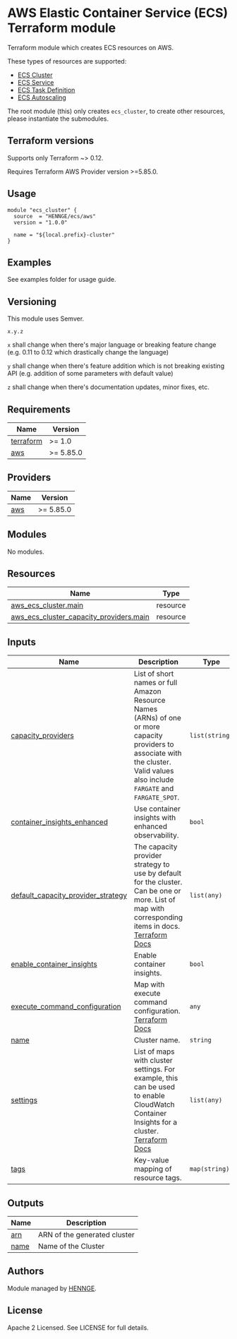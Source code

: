 # AWS Elastic Container Service (ECS) Terraform module

Terraform module which creates ECS resources on AWS.

These types of resources are supported:

* [ECS Cluster](https://github.com/HENNGE/terraform-aws-ecs)
* [ECS Service](https://github.com/HENNGE/terraform-aws-ecs/tree/main/modules/core/service)
* [ECS Task Definition](https://github.com/HENNGE/terraform-aws-ecs/tree/main/modules/core/task)
* [ECS Autoscaling](https://github.com/HENNGE/terraform-aws-ecs/tree/main/modules/autoscaling)

The root module (this) only creates `ecs_cluster`, to create other resources, please instantiate the submodules.

## Terraform versions

Supports only Terraform ~> 0.12.

Requires Terraform AWS Provider version >=5.85.0.

## Usage

```hcl
module "ecs_cluster" {
  source  = "HENNGE/ecs/aws"
  version = "1.0.0"

  name = "${local.prefix}-cluster"
}
```

## Examples

See examples folder for usage guide.

## Versioning

This module uses Semver.

`x.y.z`

`x` shall change when there's major language or breaking feature change (e.g. 0.11 to 0.12 which drastically change the language)

`y` shall change when there's feature addition which is not breaking existing API (e.g. addition of some parameters with default value)

`z` shall change when there's documentation updates, minor fixes, etc.

<!-- BEGIN_TF_DOCS -->
## Requirements

| Name | Version |
|------|---------|
| <a name="requirement_terraform"></a> [terraform](#requirement\_terraform) | >= 1.0 |
| <a name="requirement_aws"></a> [aws](#requirement\_aws) | >= 5.85.0 |

## Providers

| Name | Version |
|------|---------|
| <a name="provider_aws"></a> [aws](#provider\_aws) | >= 5.85.0 |

## Modules

No modules.

## Resources

| Name | Type |
|------|------|
| [aws_ecs_cluster.main](https://registry.terraform.io/providers/hashicorp/aws/latest/docs/resources/ecs_cluster) | resource |
| [aws_ecs_cluster_capacity_providers.main](https://registry.terraform.io/providers/hashicorp/aws/latest/docs/resources/ecs_cluster_capacity_providers) | resource |

## Inputs

| Name | Description | Type | Default | Required |
|------|-------------|------|---------|:--------:|
| <a name="input_capacity_providers"></a> [capacity\_providers](#input\_capacity\_providers) | List of short names or full Amazon Resource Names (ARNs) of one or more capacity providers to associate with the cluster. Valid values also include `FARGATE` and `FARGATE_SPOT`. | `list(string)` | `null` | no |
| <a name="input_container_insights_enhanced"></a> [container\_insights\_enhanced](#input\_container\_insights\_enhanced) | Use container insights with enhanced observability. | `bool` | `false` | no |
| <a name="input_default_capacity_provider_strategy"></a> [default\_capacity\_provider\_strategy](#input\_default\_capacity\_provider\_strategy) | The capacity provider strategy to use by default for the cluster. Can be one or more. List of map with corresponding items in docs. [Terraform Docs](https://registry.terraform.io/providers/hashicorp/aws/latest/docs/resources/ecs_cluster#default_capacity_provider_strategy) | `list(any)` | `[]` | no |
| <a name="input_enable_container_insights"></a> [enable\_container\_insights](#input\_enable\_container\_insights) | Enable container insights. | `bool` | `false` | no |
| <a name="input_execute_command_configuration"></a> [execute\_command\_configuration](#input\_execute\_command\_configuration) | Map with execute command configuration. [Terraform Docs](https://registry.terraform.io/providers/hashicorp/aws/latest/docs/resources/ecs_cluster#execute_command_configuration) | `any` | `null` | no |
| <a name="input_name"></a> [name](#input\_name) | Cluster name. | `string` | n/a | yes |
| <a name="input_settings"></a> [settings](#input\_settings) | List of maps with cluster settings. For example, this can be used to enable CloudWatch Container Insights for a cluster. [Terraform Docs](https://registry.terraform.io/providers/hashicorp/aws/latest/docs/resources/ecs_cluster#setting) | `list(any)` | `[]` | no |
| <a name="input_tags"></a> [tags](#input\_tags) | Key-value mapping of resource tags. | `map(string)` | `{}` | no |

## Outputs

| Name | Description |
|------|-------------|
| <a name="output_arn"></a> [arn](#output\_arn) | ARN of the generated cluster |
| <a name="output_name"></a> [name](#output\_name) | Name of the Cluster |
<!-- END_TF_DOCS -->


## Authors

Module managed by [HENNGE](https://github.com/HENNGE).

## License

Apache 2 Licensed. See LICENSE for full details.

